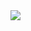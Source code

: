 <img src="https://cdn.jsdelivr.net/gh/devicons/devicon@latest/icons/python/python-plain.svg" />          
